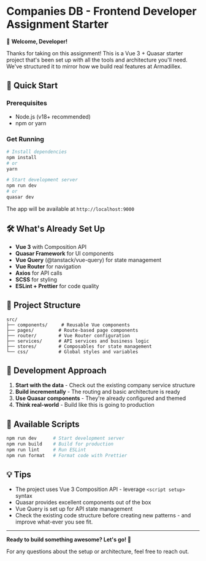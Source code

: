 # Companies DB - Frontend Developer Assignment Starter

👋 **Welcome, Developer!**

Thanks for taking on this assignment! This is a Vue 3 + Quasar starter project that's been set up with all the tools and architecture you'll need. We've structured it to mirror how we build real features at Armadillex.

## 🚀 Quick Start

### Prerequisites

- Node.js (v18+ recommended)
- npm or yarn

### Get Running

```bash
# Install dependencies
npm install
# or
yarn

# Start development server
npm run dev
# or
quasar dev
```

The app will be available at `http://localhost:9000`

## 🛠️ What's Already Set Up

- **Vue 3** with Composition API
- **Quasar Framework** for UI components
- **Vue Query** (@tanstack/vue-query) for state management
- **Vue Router** for navigation
- **Axios** for API calls
- **SCSS** for styling
- **ESLint + Prettier** for code quality

## 📁 Project Structure

```
src/
├── components/     # Reusable Vue components
├── pages/         # Route-based page components
├── router/        # Vue Router configuration
├── services/      # API services and business logic
├── stores/        # Composables for state management
└── css/           # Global styles and variables
```

## 🎯 Development Approach

1. **Start with the data** - Check out the existing company service structure
2. **Build incrementally** - The routing and basic architecture is ready
3. **Use Quasar components** - They're already configured and themed
4. **Think real-world** - Build like this is going to production

## 🧰 Available Scripts

```bash
npm run dev      # Start development server
npm run build    # Build for production
npm run lint     # Run ESLint
npm run format   # Format code with Prettier
```

## 💡 Tips

- The project uses Vue 3 Composition API - leverage `<script setup>` syntax
- Quasar provides excellent components out of the box
- Vue Query is set up for API state management
- Check the existing code structure before creating new patterns - and improve what-ever you see fit.

---

**Ready to build something awesome? Let's go! 🚀**

For any questions about the setup or architecture, feel free to reach out.
